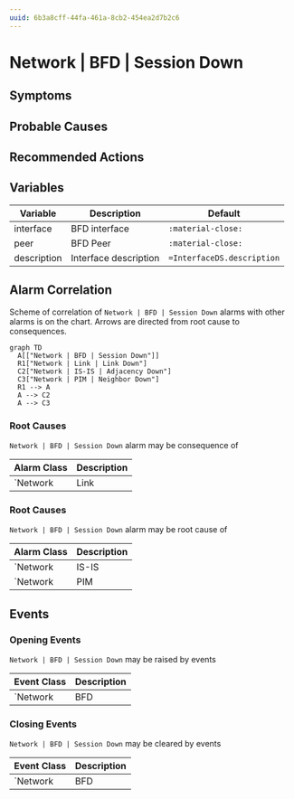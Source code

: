 ```yaml
---
uuid: 6b3a8cff-44fa-461a-8cb2-454ea2d7b2c6
---
```

# Network | BFD | Session Down

## Symptoms

## Probable Causes

## Recommended Actions

## Variables

Variable | Description | Default
--- | --- | ---
interface | BFD interface | `:material-close:`
peer | BFD Peer | `:material-close:`
description | Interface description | `=InterfaceDS.description`

## Alarm Correlation

Scheme of correlation of `Network | BFD | Session Down` alarms with other alarms is on the chart. 
Arrows are directed from root cause to consequences.

```mermaid
graph TD
  A[["Network | BFD | Session Down"]]
  R1["Network | Link | Link Down"]
  C2["Network | IS-IS | Adjacency Down"]
  C3["Network | PIM | Neighbor Down"]
  R1 --> A
  A --> C2
  A --> C3
```

### Root Causes
`Network | BFD | Session Down` alarm may be consequence of

Alarm Class | Description
--- | ---
`Network | Link | Link Down` | Link Down

### Root Causes
`Network | BFD | Session Down` alarm may be root cause of

Alarm Class | Description
--- | ---
`Network | IS-IS | Adjacency Down` | Link Down
`Network | PIM | Neighbor Down` | Link Down

## Events

### Opening Events
`Network | BFD | Session Down` may be raised by events

Event Class | Description
--- | ---
`Network | BFD | Session Down` | dispose

### Closing Events
`Network | BFD | Session Down` may be cleared by events

Event Class | Description
--- | ---
`Network | BFD | Session Up` | dispose
